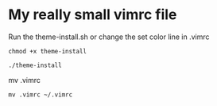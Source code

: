 # My really small vimrc file

Run the theme-install.sh or change the set color line in .vimrc

`chmod +x theme-install`

`./theme-install`

mv .vimrc

`mv .vimrc ~/.vimrc`

